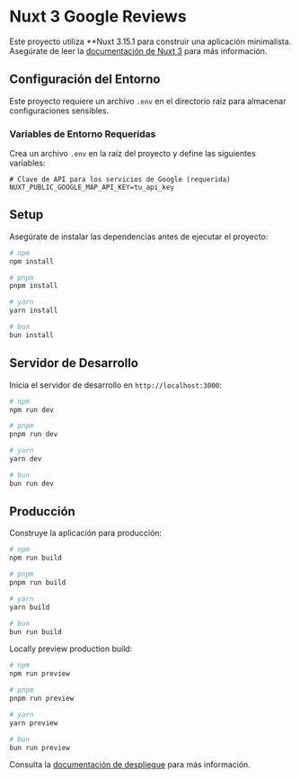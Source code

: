 # Nuxt 3 Google Reviews
Este proyecto utiliza **Nuxt 3.15.1 para construir una aplicación minimalista. Asegúrate de leer la [documentación de Nuxt 3](https://nuxt.com/docs/getting-started/introduction) para más información.

## Configuración del Entorno

Este proyecto requiere un archivo `.env` en el directorio raíz para almacenar configuraciones sensibles. 

### Variables de Entorno Requeridas

Crea un archivo `.env` en la raíz del proyecto y define las siguientes variables:

```env
# Clave de API para los servicios de Google (requerida)
NUXT_PUBLIC_GOOGLE_MAP_API_KEY=tu_api_key
````

## Setup

Asegúrate de instalar las dependencias antes de ejecutar el proyecto:

```bash
# npm
npm install

# pnpm
pnpm install

# yarn
yarn install

# bun
bun install
```

## Servidor de Desarrollo

Inicia el servidor de desarrollo en `http://localhost:3000`:

```bash
# npm
npm run dev

# pnpm
pnpm run dev

# yarn
yarn dev

# bun
bun run dev
```

## Producción

Construye la aplicación para producción:

```bash
# npm
npm run build

# pnpm
pnpm run build

# yarn
yarn build

# bun
bun run build
```

Locally preview production build:

```bash
# npm
npm run preview

# pnpm
pnpm run preview

# yarn
yarn preview

# bun
bun run preview
```

Consulta la [documentación de despliegue](https://nuxt.com/docs/getting-started/deployment) para más información.
